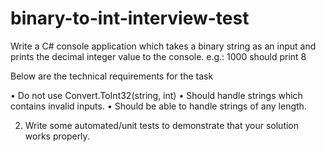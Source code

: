 # binary-to-int-interview-test
Write a C# console application which takes a binary string as an input and prints the decimal integer value to the console. 
e.g.: 1000 should print 8

Below are the technical requirements for the task 

• Do not use Convert.ToInt32(string, int) 
• Should handle strings which contains invalid inputs. 
• Should be able to handle strings of any length. 

2. Write some automated/unit tests to demonstrate that your solution works properly.  
